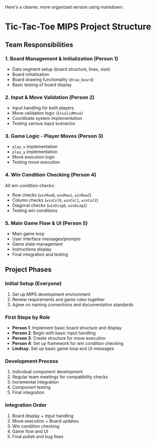 Here's a cleaner, more organized version using markdown:

# Tic-Tac-Toe MIPS Project Structure

## Team Responsibilities

### 1. Board Management & Initialization (Person 1)
- Data segment setup (board structure, lines, size)
- Board initialization
- Board drawing functionality (`draw_board`)
- Basic testing of board display

### 2. Input & Move Validation (Person 2)
- Input handling for both players
- Move validation logic (`InvalidMove`)
- Coordinate system implementation
- Testing various input scenarios

### 3. Game Logic - Player Moves (Person 3)
- `play_x` implementation
- `play_y` implementation
- Move execution logic
- Testing move execution

### 4. Win Condition Checking (Person 4)
All win condition checks:
- Row checks (`winRow0`, `winRow1`, `winRow2`)
- Column checks (`winCol0`, `winCol1`, `winCol2`)
- Diagonal checks (`winDiag0`, `winDiag1`)
- Testing win conditions

### 5. Main Game Flow & UI (Person 5)
- Main game loop
- User interface messages/prompts
- Game state management
- Instructions display
- Final integration and testing

## Project Phases

### Initial Setup (Everyone)
1. Set up MIPS development environment
2. Review requirements and game rules together
3. Agree on naming conventions and documentation standards

### First Steps by Role
- **Person 1**: Implement basic board structure and display
- **Person 2**: Begin with basic input handling
- **Person 3**: Create structure for move execution
- **Person 4**: Set up framework for win condition checking
- **Lindsay**: Set up basic game loop and UI messages

### Development Process
1. Individual component development
2. Regular team meetings for compatibility checks
3. Incremental integration
4. Component testing
5. Final integration

### Integration Order
1. Board display + Input handling
2. Move execution + Board updates
3. Win condition checking
4. Game flow and UI
5. Final polish and bug fixes
